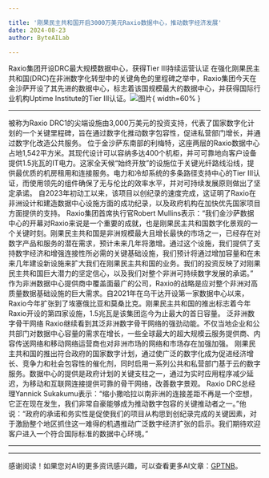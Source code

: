 ```yaml
---

title: '刚果民主共和国开启3000万美元Raxio数据中心，推动数字经济发展'
date: 2024-08-23
author: ByteAILab

---
```


Raxio集团开设DRC最大规模数据中心，获得Tier III持续运营认证
在强化刚果民主共和国(DRC)在非洲数字化转型中的关键角色的里程碑之举中，Raxio集团今天在金沙萨开设了其先进的数据中心，标志着该国规模最大的数据中心，并获得国际行业机构Uptime Institute的Tier III认证。![图片](https://ai-techpark.com/wp-content/uploads/2024/08/DRC-Inaugurates-960x540.jpg){ width=60% }

---

被称为Raxio DRC1的尖端设施由3,000万美元的投资支持，代表了国家数字化计划的一个关键里程碑，旨在通过数字化推动数字包容性，促进私营部门增长，并通过数字化改造公共服务。
位于金沙萨东南部的利梅特，这座两层的Raxio数据中心占地1,542平方米。其现代设计可以容纳多达400个机柜，并可可靠地向客户设备提供1.5兆瓦的IT电力。这家全天候“始终开放”的设施位于关键光纤路线沿线，提供最优质的机房租用和连接服务。电力和冷却系统的多条路径支持中心的Tier III认证，而使用领先的组件确保了无与伦比的效率水平，并对可持续发展原则做出了坚定承诺。
自2023年初动工以来，该项目以创纪录的速度完成，这证明了Raxio在非洲设计和建造数据中心设施方面的成功纪录，以及政府机构在加快优先国家项目方面提供的支持。
Raxio集团首席执行官Robert Mullins表示：“我们金沙萨数据中心的开幕对Raxio来说是一个重要的成就，也是刚果民主共和国数字化景观的一个关键时刻。刚果民主共和国是非洲规模最大且增长最快的市场之一，已经存在对数字产品和服务的潜在需求，预计未来几年将激增。通过这个设施，我们提供了支持数字经济和增强连接性所必需的关键基础设施，我们预计将通过增加容量和在未来几年建设新设施来扩大我们在刚果民主共和国的业务。我们的投资反映了对刚果民主共和国巨大潜力的坚定信心，以及我们对整个非洲可持续数字发展的承诺。”
作为非洲数据中心提供商中覆盖面最广的公司，Raxio的战略是应对整个非洲对高质量数据基础设施的巨大需求。自2021年在乌干达开设第一家数据中心以来，Raxio今年扩张到了埃塞俄比亚和莫桑比克。刚果民主共和国的推出标志着今年Raxio开设的第四家设施，1.5兆瓦是该集团迄今为止最大的首日容量。
泛非洲数字骨干网络
Raxio继续看到其泛非洲数字骨干网络的强劲动能。不仅当地企业和公共部门对数据中心容量的需求在增长，一些全球最大的超大规模云服务提供商、内容传送网络和移动网络运营商也对非洲市场的网络和市场存在加强加强。
刚果民主共和国的推出符合政府的国家数字计划，通过使广泛的数字化成为促进经济增长、竞争力和社会包容性的催化剂，同时启用一系列公共和私营部门基于云的数字服务。数据中心的提供是政府计划的关键支柱之一，通过为实时应用程序减少延迟，为移动和互联网连接提供可靠的骨干网络，改善数字景观。
Raxio DRC总经理Yannick Sukakumu表示：“缩小撒哈拉以南非洲的连接差距不再是一个空想，它正在现在发生，我们非常自豪能够成为推动数字包容的关键推动者之一。”他说：“政府的承诺和务实性是促使我们的项目从构思到创纪录完成的关键因素，对于激励整个地区抓住这一难得的机遇推动广泛数字经济扩张的启示。我们期待欢迎客户进入一个符合国际标准的数据中心环境。”

---
---
感谢阅读！如果您对AI的更多资讯感兴趣，可以查看更多AI文章：[GPTNB](https://gptnb.com)。